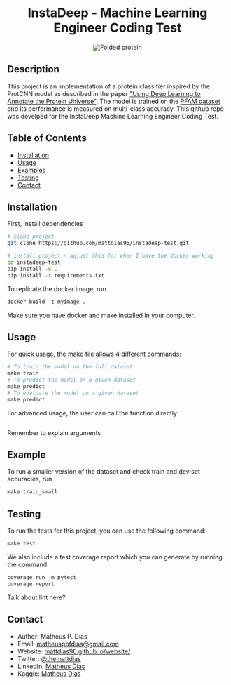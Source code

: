 <div align="center">

# InstaDeep - Machine Learning Engineer Coding Test

![Folded protein](https://singularityhub.com/wp-content/uploads/2021/07/AI-generated-protein-structure.jpg)


<!--
Conference
-->
</div>

## Description
This project is an implementation of a protein classifier inspired by the ProtCNN model as described
in the paper ["Using Deep Learning to Annotate the Protein Universe"](https://www.biorxiv.org/content/10.1101/626507v2.full).
The model is trained on the [PFAM dataset](https://www.kaggle.com/datasets/googleai/pfam-seed-random-split) and its performance
is measured on multi-class accuracy.
This github repo was develped for the InstaDeep Machine Learning Engineer Coding Test.

## Table of Contents
- [Installation](#installation)
- [Usage](#usage)
- [Examples](#examples)
- [Testing](#testing)
- [Contact](#contact)

## Installation
First, install dependencies
```bash
# clone project
git clone https://github.com/mattdias96/instadeep-test.git

# install project - adjust this for when I have the docker working
cd instadeep-test
pip install -e .
pip install -r requirements.txt
 ```
To replicate the docker image, run
```python
docker build -t myimage .
 ```
Make sure you have docker and make installed in your computer.

## Usage
For quick usage, the make file allows 4 different commands:
```python
# To train the model on the full dataset
make train
# To predict the model on a given dataset
make predict
# To evaluate the model on a given dataset
make predict
```
For advanced usage, the user can call the function directly:
```python
```
Remember to explain arguments


## Example
To run a smaller version of the dataset and check train and dev set accuracies, run
```python
make train_small
```

## Testing
To run the tests for this project, you can use the following command:
```python
make test
```
We also include a test coverage report which you can generate by running the command
```python
coverage run -m pytest
coverage report
```
Talk about lint here?

## Contact
- Author: Matheus P. Dias
- Email: matheuspbfdias@gmail.com
- Website: [mattdias96.github.io/website/](mattdias96.github.io/website/)
- Twitter: [@themattdias](http://twitter.com/themattdias)
- LinkedIn: [Matheus Dias](https://www.linkedin.com/in/matheus-p-dias/)
- Kaggle: [Matheus Dias](https://www.kaggle.com/matheusdias1996)